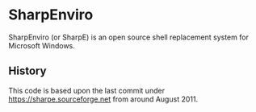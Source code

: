 # SharpEnviro
SharpEnviro (or SharpE) is an open source shell replacement system for Microsoft Windows.

## History
This code is based upon the last commit under https://sharpe.sourceforge.net from around August 2011.
